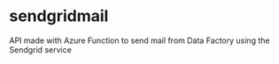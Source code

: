 # sendgridmail

API made with Azure Function to send mail from Data Factory using the Sendgrid service
